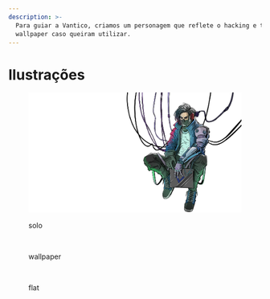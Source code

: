 ```yaml
---
description: >-
  Para guiar a Vantico, criamos um personagem que reflete o hacking e temos um
  wallpaper caso queiram utilizar.
---
```


# Ilustrações

<figure><img src="../../../.gitbook/assets/HackerVantico-WIDE_B.png" alt=""><figcaption><p>solo</p></figcaption></figure>



<figure><img src="../../../.gitbook/assets/HackerVantico-WIDE.png" alt=""><figcaption><p>wallpaper</p></figcaption></figure>

<figure><img src="../../../.gitbook/assets/HackerVantico-WIDE_flat.png" alt=""><figcaption><p>flat</p></figcaption></figure>
